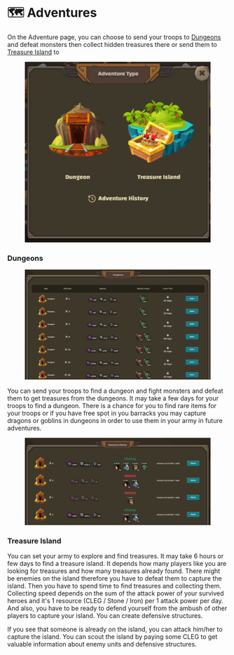 # 🗺 Adventures

On the Adventure page, you can choose to send your troops to [Dungeons ](adventures.md#dungeons)and defeat monsters then collect hidden treasures there or send them to [Treasure Island](adventures.md#treasure-island) to

<figure><img src="../.gitbook/assets/image (2).png" alt=""><figcaption></figcaption></figure>

### Dungeons

<figure><img src="../.gitbook/assets/image (4).png" alt=""><figcaption></figcaption></figure>

You can send your troops to find a dungeon and fight monsters and defeat them to get treasures from the dungeons. It may take a few days for your troops to find a dungeon. There is a chance for you to find rare items for your troops or if you have free spot in you barracks you may capture dragons or goblins in dungeons in order to use them in your army in future adventures.

<figure><img src="../.gitbook/assets/image (1) (2).png" alt=""><figcaption></figcaption></figure>

### Treasure Island

You can set your army to explore and find treasures. It may take 6 hours or few days to find a treasure island. It depends how many players like you are looking for treasures and how many treasures already found. There might be enemies on the island therefore you have to defeat them to capture the island. Then you have to spend time to find treasures and collecting them. Collecting speed depends on the sum of the attack power of your survived heroes and it's 1 resource (CLEG / Stone / Iron) per 1 attack power per day. And also, you have to be ready to defend yourself from the ambush of other players to capture your island. You can create defensive structures.

If you see that someone is already on the island, you can attack him/her to capture the island. You can scout the island by paying some CLEG to get valuable information about enemy units and defensive structures.
